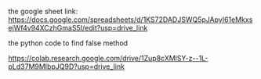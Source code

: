 the google sheet link:
https://docs.google.com/spreadsheets/d/1KS72DADJSWQ5pJApyI61eMkxsejWf4v94XCzhGmaS5I/edit?usp=drive_link

the python code to find false method

https://colab.research.google.com/drive/1Zup8cXMlSY-z--1L-pLd37M9MIbpJQ9D?usp=drive_link


